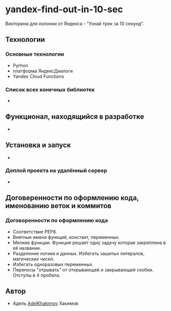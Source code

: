 # yandex-find-out-in-10-sec

Викторина для колонки от Яндекса - "Узнай трек за 10 секунд".


## Технологии
### Основные технологии
* Pyrhon
* платформа ЯндексДиалоги
* Yandex Cloud Functions


### Список всех конечных библиотек
* 

## Функционал, находящийся в разработке
* 

## Установка и запуск
* 

### Деплой проекта на удалённый сервер
* 

## Договеренности по оформлению кода, именованию веток и коммитов
### Договоренности по оформлению кода
* Соответствие PEP8.
* Внятные имена функций, констант, переменных.
* Мелкие функции. Функция решает одну задачу которая закреплена в её названии. 
* Разделение логики и данных. Избегать зашитых литералов, магических чисел.
* Избегать одноразовых переменных.
* Переносы "отрывать" от открывающей и закрывающей скобки. Отступы в 4 пробела.


## Автор
* Адель [AdelKhakimov](https://github.com/AdelKhakimov) Хакимов
